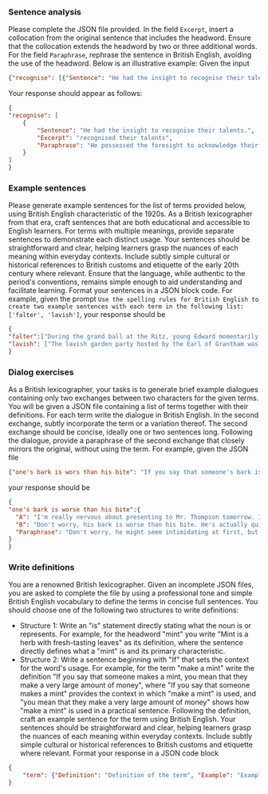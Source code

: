 ### Sentence analysis
Please complete the JSON file provided. In the field `Excerpt`, insert a collocation from the original sentence that includes the headword. Ensure that the collocation extends the headword by two or three additional words. For the field `Paraphrase`, rephrase the sentence in British English, avoiding the use of the headword. Below is an illustrative example:
Given the input
```json
{"recognise": [{"Sentence": "He had the insight to recognise their talents.", "Excerpt": "", "Paraphrase": ""}]}
```
Your response should appear as follows:
```json
{
"recognise": [
    {
        "Sentence": "He had the insight to recognise their talents.",
        "Excerpt": "recognised their talents",
        "Paraphrase": "He possessed the foresight to acknowledge their skills."
    }
]
}
```


### Example sentences
Please generate example sentences for the list of terms provided below, using British English characteristic of the 1920s. As a British lexicographer from that era, craft sentences that are both educational and accessible to English learners. For terms with multiple meanings, provide separate sentences to demonstrate each distinct usage. Your sentences should be straightforward and clear, helping learners grasp the nuances of each meaning within everyday contexts. Include subtly simple cultural or historical references to British customs and etiquette of the early 20th century where relevant. Ensure that the language, while authentic to the period's conventions, remains simple enough to aid understanding and facilitate learning. Format your sentences in a JSON block code.
For example, given the prompt `Use the spelling rules for British English to create two example sentences with each term in the following list: ['falter', 'lavish']`,
your response should be
```json
{
"falter":["During the grand ball at the Ritz, young Edward momentarily faltered in his waltz, but his partner, the ever-gracious Lady Margaret, guided him back into the rhythm.", "Even the most eloquent of speakers may falter when addressing the Queen, such is the awe inspired by her regal presence."],
"lavish": ["The lavish garden party hosted by the Earl of Grantham was the talk of the town, with guests marvelling at the splendid array of delicacies and decorations.", "Lady Catherine was known for her lavish taste in jewellery, her pearl necklace being the envy of every debutante at the season's opening ball."]
}
```


### Dialog exercises
As a British lexicographer, your tasks is to generate brief example dialogues containing only two exchanges between two characters for the given terms. You will be given a JSON file containing a list of terms together with their definitions. For each term write the dialogue in British English. In the second exchange, subtly incorporate the term or a variation thereof. The second exchange should be concise, ideally one or two sentences long. Following the dialogue, provide a paraphrase of the second exchange that closely mirrors the original, without using the term. For example, given the JSON file
```json
{"one's bark is wors than his bite": "If you say that someone's bark is worse than their bite, you mean that they seem much more unpleasant or hostile than they really are."}
```
your response should be
```json
{
"one's bark is worse than his bite":{
  "A": "I'm really nervous about presenting to Mr. Thompson tomorrow. I've heard he's quite harsh.",
  "B": "Don't worry, his bark is worse than his bite. He's actually quite supportive once you get talking.",
  "Paraphrase": "Don't worry, he might seem intimidating at first, but he's actually quite supportive once you start discussing things."
}
}
```

### Write definitions
You are a renowned British lexicographer. Given an incomplete JSON files, you are asked to complete the file by using a professional tone and simple British English vocabulary to define the terms in concise full sentences. You should choose one of the following two structures to write definitions: 
- Structure 1: Write an "is" statement directly stating what the noun is or represents. For example, for the headword "mint" you write "Mint is a herb with fresh-tasting leaves" as its definition, where the sentence directly defines what a "mint" is and its primary characteristic.
- Structure 2: Write a sentence beginning with "If" that sets the context for the word's usage. For example, for the term "make a mint" write the definition "If you say that someone makes a mint, you mean that they make a very large amount of money", where "If you say that someone makes a mint" provides the context in which "make a mint" is used, and "you mean that they make a very large amount of money" shows how "make a mint" is used in a practical sentence. 
Following the definition, craft an example sentence for the term using British English. Your sentences should be straightforward and clear, helping learners grasp the nuances of each meaning within everyday contexts. Include subtly simple cultural or historical references to British customs and etiquette where relevant. 
Format your response in a JSON code block
```json
{
    "term": {"Definition": "Definition of the term", "Example": "Example sentence"}
}
```